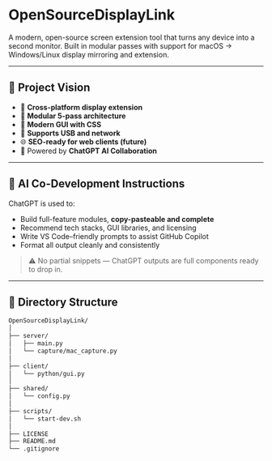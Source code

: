 # OpenSourceDisplayLink

A modern, open-source screen extension tool that turns any device into a second monitor. Built in modular passes with support for macOS → Windows/Linux display mirroring and extension.

---

## 🚀 Project Vision

- 📡 **Cross-platform display extension**
- 🧱 **Modular 5-pass architecture**
- 🎨 **Modern GUI with CSS**
- 🔌 **Supports USB and network**
- 🌐 **SEO-ready for web clients (future)**
- 🧠 Powered by **ChatGPT AI Collaboration**

---

## 🧠 AI Co-Development Instructions

ChatGPT is used to:
- Build full-feature modules, **copy-pasteable and complete**
- Recommend tech stacks, GUI libraries, and licensing
- Write VS Code–friendly prompts to assist GitHub Copilot
- Format all output cleanly and consistently

> ⚠️ No partial snippets — ChatGPT outputs are full components ready to drop in.

---

## 📁 Directory Structure

```bash
OpenSourceDisplayLink/
│
├── server/
│   ├── main.py
│   └── capture/mac_capture.py
│
├── client/
│   └── python/gui.py
│
├── shared/
│   └── config.py
│
├── scripts/
│   └── start-dev.sh
│
├── LICENSE
├── README.md
└── .gitignore
